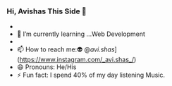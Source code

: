 ### Hi, Avishas This Side 👋

- 
- 🌱 I’m currently learning ...Web Development 
- 
- 📫 How to reach me:👽 @_avi.shas_](https://www.instagram.com/_avi.shas_/)
- 😄 Pronouns: He/His
- ⚡ Fun fact: I spend 40% of my day listening Music.

